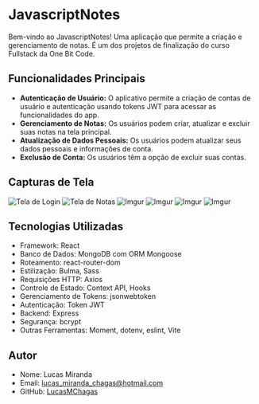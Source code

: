 # JavascriptNotes



Bem-vindo ao JavascriptNotes! Uma aplicação que permite a criação e gerenciamento de notas. É um dos projetos de finalização do curso Fullstack da One Bit Code.

## Funcionalidades Principais

- **Autenticação de Usuário:** O aplicativo permite a criação de contas de usuário e autenticação usando tokens JWT para acessar as funcionalidades do app.
- **Gerenciamento de Notas:** Os usuários podem criar, atualizar e excluir suas notas na tela principal.
- **Atualização de Dados Pessoais:** Os usuários podem atualizar seus dados pessoais e informações de conta.
- **Exclusão de Conta:** Os usuários têm a opção de excluir suas contas.

## Capturas de Tela

![Tela de Login](https://i.imgur.com/Y09HoR5l.png)
![Tela de Notas](https://i.imgur.com/1kqc8IKl.png)
![Imgur](https://i.imgur.com/g0eLvXDl.png)
![Imgur](https://i.imgur.com/oDQrt68l.png)
![Imgur](https://i.imgur.com/duLHVqZl.png)
![Imgur](https://i.imgur.com/l2OM6U0l.png)

## Tecnologias Utilizadas

- Framework: React
- Banco de Dados: MongoDB com ORM Mongoose
- Roteamento: react-router-dom
- Estilização: Bulma, Sass
- Requisições HTTP: Axios
- Controle de Estado: Context API, Hooks
- Gerenciamento de Tokens: jsonwebtoken
- Autenticação: Token JWT
- Backend: Express
- Segurança: bcrypt
- Outras Ferramentas: Moment, dotenv, eslint, Vite

## Autor

- Nome: Lucas Miranda
- Email: lucas_miranda_chagas@hotmail.com
- GitHub: [LucasMChagas](https://github.com/LucasMChagas)

